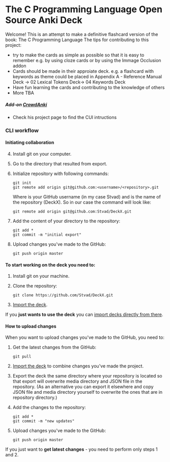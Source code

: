 # The C Programming Language Open Source Anki Deck
Welcome!
This is an attempt to make a definitive flashcard version of the book: The C Programming Language
The tips for contributing to this project:
  - try to make the cards as simple as possible so that it is easy to remember e.g. by using cloze cards or by using the Immage Occlusion addon
  - Cards should be made in their approiate deck. e.g. a flashcard with keywords as theme could be placed in Appendix A - Reference Manual Deck -> 02 Lexical Tokens Deck-> 04 Keywords Deck
  - Have fun learning the cards and contributing to the knowledge of others
  - More TBA
  
##### Add-on [CrowdAnki](https://desktop.github.com/)
  - Check his project page to find the CUI intructions
 
### CLI workflow
#### Initiating collaboration
4. Install git on your computer.
5. Go to the directory that resulted from export.
6. Initialize repository with following commands:
   
    ```
    git init
    git remote add origin git@github.com:<username>/<repository>.git
    ```

    Where <username> is your GitHub username (in my case Stvad) and <repository> is the name of the repository (DeckX). So in our case the command will look like:

    ```
    git remote add origin git@github.com:Stvad/DeckX.git
    ```
7. Add the content of your directory to the repository:

    ```
    git add *
    git commit -m "initial export"
    ```
8. Upload changes you've made to the GitHub:

    ```
    git push origin master
    ```

#### To start working on the deck you need to:

1. Install git on your machine.
2. Clone the repository:

    ```
    git clone https://github.com/Stvad/DeckX.git
    ```

3. [Import the deck](#import).

If you **just wants to use the deck** you can [import decks directly from there](#import-from-git).

#### How to upload changes

When you want to upload changes you've made to the GitHub, you need to:

1. Get the latest changes from the GitHub:
   
    ```
    git pull
    ```
2. [Import the deck](#import) to combine changes you've made the project.
3. Export the deck the same directory where your repository is located so that export will overwrite media directory and JSON file in the repository. (As an alternative you can export it elsewhere and copy JSON file and media directory yourself to overwrite the ones that are in repository directory.)
4. Add the changes to the repository:

    ```
    git add *
    git commit -m "new updates"
    ```
5. Upload changes you've made to the GitHub:

    ```
    git push origin master
    ```

If you just want to **get latest changes** - you need to perform only steps 1 and 2.

